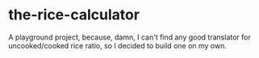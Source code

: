 # the-rice-calculator
A playground project, because, damn, I can't find any good translator for uncooked/cooked rice ratio, so I decided to build one on my own. 
